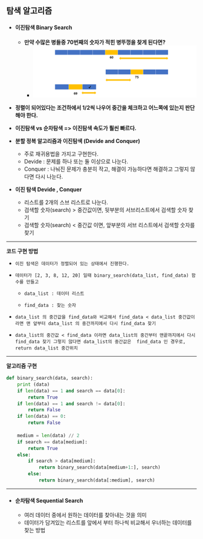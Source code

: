 ## 탐색 알고리즘 



* #### 이진탐색 Binary Search

  * **만약 수많은 병들중 70번째의 숫자가 적힌 병뚜껑을 찾게 된다면?** 
    * ![image-20220912142550527](assets/image-20220912142550527.png)

* **정렬이 되어있다는 조건하에서 1/2씩 나우어 중간을 체크하고 어느쪽에 있는지 판단해야 한다.** 
* **이진탐색 vs 순차탐색 => 이진탐색 속도가 훨씬 빠르다.** 



* **분할 정복 알고리즘과 이진탐색 (Devide and Conquer)**
  * 주로 재귀용법을 가지고 구현한다. 
  * Devide : 문제를 하나 또는 둘 이상으로 나눈다. 
  * Conquer : 나눠진 문제가 충분히 작고, 해결이 가능하다면 해결하고 그렇지 않다면 다시 나눈다. 
* **이진 탐색 Devide , Conquer**
  * 리스트를 2개의 스브 리스트로 나눈다. 
  * 검색할 숫자(search)  >  중간값이면, 뒷부분의 서브리스트에서 검색할 숫자 찾기 
  * 검색할 숫자(search)  <  중간값 이면, 앞부분의 서브 리스트에서 검색할 숫자를 찾기 

---



**코드 구현 방법**

- `이진 탐색은 데이터가 정렬되어 있는 상태에서 진행한다. `

- `데이터가 [2, 3, 8, 12, 20] 일때 binary_search(data_list, find_data) 함수를 만들고`

  * `data_list : 데이터 리스트`

  * `find_data : 찾는 숫자`

- `data_list 의 중간값을 find_data와 비교해서 find_data < data_list 중간값이라면 맨 앞부터 data_list 의 중간까지에서 다시 find_data 찾기`
- `data_list의 중간값 < find_data 이라면 data_list의 중간부터 맨끝까지에서 다시 find_data 찾기 그렇지 않다면 data_list의 중간값은  find_data 인 경우로, return data_list 중간위치`



---



**알고리즘 구현**

```python
def binary_search(data, search):
    print (data)
    if len(data) == 1 and search == data[0]:
        return True
    if len(data) == 1 and search != data[0]:
        return False
    if len(data) == 0:
        return False
    
    medium = len(data) // 2
    if search == data[medium]:
        return True
    else:
        if search > data[medium]:
            return binary_search(data[medium+1:], search)
        else:
            return binary_search(data[:medium], search)
```



---



* #### 순차탐색 Sequential Search 

  * 여러 데이터 중에서 원하는 데이터를 찾아내는 것을 의미 
  * 데이터가 담겨있는 리스트를 앞에서 부터 하나씩 비교해서 우너하는 데이터를 찾는 방법 